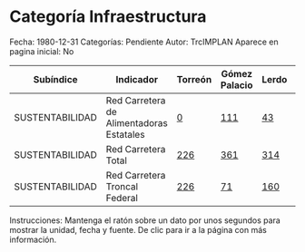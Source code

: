 Categoría Infraestructura
=====

Fecha: 1980-12-31
Categorías: Pendiente
Autor: TrcIMPLAN
Aparece en pagina inicial: No

<table class="table table-bordered matriz">
<thead>
  <tr>
    <th>Subíndice</th>
    <th>Indicador</th>
    <th>Torreón</th>
    <th>Gómez Palacio</th>
    <th>Lerdo</th>
    <th>Matamoros</th>
    <th>La Laguna</th>
  </tr>
</thead>
<tbody>
  <tr>
    <td class="subindice color5">SUSTENTABILIDAD</td>
    <td class="indicador color5">Red Carretera de Alimentadoras Estatales</td>
    <td class="derecha color5"><a class="vinculo" href="../indicadores-torreon/sustentabilidad-red-carretera-de-alimentadoras-estatales.html" data-toggle="tooltip" title="Kilómetros, 2012-12-31, INEGI">0</a></td>
    <td class="derecha color5"><a class="vinculo" href="../indicadores-gomez-palacio/sustentabilidad-red-carretera-de-alimentadoras-estatales.html" data-toggle="tooltip" title="Kilómetros, 2012-12-31, INEGI">111</a></td>
    <td class="derecha color5"><a class="vinculo" href="../indicadores-lerdo/sustentabilidad-red-carretera-de-alimentadoras-estatales.html" data-toggle="tooltip" title="Kilómetros, 2012-12-31, INEGI">43</a></td>
    <td class="derecha color5"><a class="vinculo" href="../indicadores-matamoros/sustentabilidad-red-carretera-de-alimentadoras-estatales.html" data-toggle="tooltip" title="Kilómetros, 2012-12-31, INEGI">0</a></td>
    <td class="nd">ND</td>
  </tr>
  <tr>
    <td class="subindice color5">SUSTENTABILIDAD</td>
    <td class="indicador color5">Red Carretera Total</td>
    <td class="derecha color5"><a class="vinculo" href="../indicadores-torreon/sustentabilidad-red-carretera-total.html" data-toggle="tooltip" title="Kilómetros, 2012-12-31, INEGI">226</a></td>
    <td class="derecha color5"><a class="vinculo" href="../indicadores-gomez-palacio/sustentabilidad-red-carretera-total.html" data-toggle="tooltip" title="Kilómetros, 2012-12-31, INEGI">361</a></td>
    <td class="derecha color5"><a class="vinculo" href="../indicadores-lerdo/sustentabilidad-red-carretera-total.html" data-toggle="tooltip" title="Kilómetros, 2012-12-31, INEGI">314</a></td>
    <td class="derecha color5"><a class="vinculo" href="../indicadores-matamoros/sustentabilidad-red-carretera-total.html" data-toggle="tooltip" title="Kilómetros, 2012-12-31, INEGI">266</a></td>
    <td class="nd">ND</td>
  </tr>
  <tr>
    <td class="subindice color5">SUSTENTABILIDAD</td>
    <td class="indicador color5">Red Carretera Troncal Federal</td>
    <td class="derecha color5"><a class="vinculo" href="../indicadores-torreon/sustentabilidad-red-carretera-troncal-federal.html" data-toggle="tooltip" title="Kilómetros, 2012-12-31, INEGI">226</a></td>
    <td class="derecha color5"><a class="vinculo" href="../indicadores-gomez-palacio/sustentabilidad-red-carretera-troncal-federal.html" data-toggle="tooltip" title="Kilómetros, 2012-12-31, INEGI">71</a></td>
    <td class="derecha color5"><a class="vinculo" href="../indicadores-lerdo/sustentabilidad-red-carretera-troncal-federal.html" data-toggle="tooltip" title="Kilómetros, 2012-12-31, INEGI">160</a></td>
    <td class="derecha color5"><a class="vinculo" href="../indicadores-matamoros/sustentabilidad-red-carretera-troncal-federal.html" data-toggle="tooltip" title="Kilómetros, 2012-12-31, INEGI">266</a></td>
    <td class="nd">ND</td>
  </tr>
</tbody>
</table>
<p class="instrucciones">Instrucciones: Mantenga el ratón sobre un dato por unos segundos para mostrar la unidad, fecha y fuente. De clic para ir a la página con más información.</p>